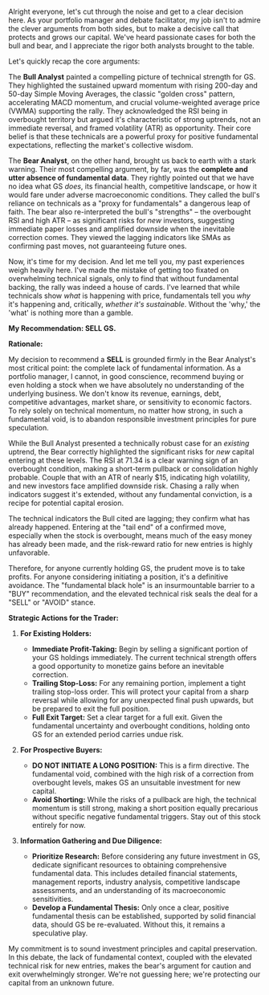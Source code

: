 Alright everyone, let's cut through the noise and get to a clear decision here. As your portfolio manager and debate facilitator, my job isn't to admire the clever arguments from both sides, but to make a decisive call that protects and grows our capital. We've heard passionate cases for both the bull and bear, and I appreciate the rigor both analysts brought to the table.

Let's quickly recap the core arguments:

The **Bull Analyst** painted a compelling picture of technical strength for GS. They highlighted the sustained upward momentum with rising 200-day and 50-day Simple Moving Averages, the classic "golden cross" pattern, accelerating MACD momentum, and crucial volume-weighted average price (VWMA) supporting the rally. They acknowledged the RSI being in overbought territory but argued it's characteristic of strong uptrends, not an immediate reversal, and framed volatility (ATR) as opportunity. Their core belief is that these technicals are a powerful proxy for positive fundamental expectations, reflecting the market's collective wisdom.

The **Bear Analyst**, on the other hand, brought us back to earth with a stark warning. Their most compelling argument, by far, was the **complete and utter absence of fundamental data**. They rightly pointed out that we have no idea what GS *does*, its financial health, competitive landscape, or how it would fare under adverse macroeconomic conditions. They called the bull's reliance on technicals as a "proxy for fundamentals" a dangerous leap of faith. The bear also re-interpreted the bull's "strengths" – the overbought RSI and high ATR – as significant risks for *new* investors, suggesting immediate paper losses and amplified downside when the inevitable correction comes. They viewed the lagging indicators like SMAs as confirming past moves, not guaranteeing future ones.

Now, it's time for my decision. And let me tell you, my past experiences weigh heavily here. I've made the mistake of getting too fixated on overwhelming technical signals, only to find that without fundamental backing, the rally was indeed a house of cards. I've learned that while technicals show *what* is happening with price, fundamentals tell you *why* it's happening and, critically, *whether it's sustainable*. Without the 'why,' the 'what' is nothing more than a gamble.

**My Recommendation: SELL GS.**

**Rationale:**

My decision to recommend a **SELL** is grounded firmly in the Bear Analyst's most critical point: the complete lack of fundamental information. As a portfolio manager, I cannot, in good conscience, recommend buying or even holding a stock when we have absolutely no understanding of the underlying business. We don't know its revenue, earnings, debt, competitive advantages, market share, or sensitivity to economic factors. To rely solely on technical momentum, no matter how strong, in such a fundamental void, is to abandon responsible investment principles for pure speculation.

While the Bull Analyst presented a technically robust case for an *existing* uptrend, the Bear correctly highlighted the significant risks for *new* capital entering at these levels. The RSI at 71.34 is a clear warning sign of an overbought condition, making a short-term pullback or consolidation highly probable. Couple that with an ATR of nearly $15, indicating high volatility, and new investors face amplified downside risk. Chasing a rally when indicators suggest it's extended, without any fundamental conviction, is a recipe for potential capital erosion.

The technical indicators the Bull cited are lagging; they confirm what has already happened. Entering at the "tail end" of a confirmed move, especially when the stock is overbought, means much of the easy money has already been made, and the risk-reward ratio for new entries is highly unfavorable.

Therefore, for anyone currently holding GS, the prudent move is to take profits. For anyone considering initiating a position, it's a definitive avoidance. The "fundamental black hole" is an insurmountable barrier to a "BUY" recommendation, and the elevated technical risk seals the deal for a "SELL" or "AVOID" stance.

**Strategic Actions for the Trader:**

1.  **For Existing Holders:**
    *   **Immediate Profit-Taking:** Begin by selling a significant portion of your GS holdings immediately. The current technical strength offers a good opportunity to monetize gains before an inevitable correction.
    *   **Trailing Stop-Loss:** For any remaining portion, implement a tight trailing stop-loss order. This will protect your capital from a sharp reversal while allowing for any unexpected final push upwards, but be prepared to exit the full position.
    *   **Full Exit Target:** Set a clear target for a full exit. Given the fundamental uncertainty and overbought conditions, holding onto GS for an extended period carries undue risk.

2.  **For Prospective Buyers:**
    *   **DO NOT INITIATE A LONG POSITION:** This is a firm directive. The fundamental void, combined with the high risk of a correction from overbought levels, makes GS an unsuitable investment for new capital.
    *   **Avoid Shorting:** While the risks of a pullback are high, the technical momentum is still strong, making a short position equally precarious without specific negative fundamental triggers. Stay out of this stock entirely for now.

3.  **Information Gathering and Due Diligence:**
    *   **Prioritize Research:** Before considering any future investment in GS, dedicate significant resources to obtaining comprehensive fundamental data. This includes detailed financial statements, management reports, industry analysis, competitive landscape assessments, and an understanding of its macroeconomic sensitivities.
    *   **Develop a Fundamental Thesis:** Only once a clear, positive fundamental thesis can be established, supported by solid financial data, should GS be re-evaluated. Without this, it remains a speculative play.

My commitment is to sound investment principles and capital preservation. In this debate, the lack of fundamental context, coupled with the elevated technical risk for new entries, makes the bear's argument for caution and exit overwhelmingly stronger. We're not guessing here; we're protecting our capital from an unknown future.